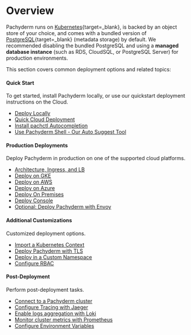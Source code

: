 # Overview

Pachyderm runs on [Kubernetes](https://kubernetes.io/){target=_blank},
is backed by an object store of your choice, and comes with a bundled version of [PostgreSQL](https://www.postgresql.org/){target=_blank} (metadata storage) by default. 
We recommended disabling the bundled PostgreSQL and using a **managed database instance** (such as RDS, CloudSQL, or PostgreSQL Server) for production environments.

This section covers common
deployment options and related topics:

<div class="row">
  <div class="column-2">
    <div class="card-square mdl-card mdl-shadow--2dp">
      <div class="mdl-card__title mdl-card--expand">
        <h4 class="mdl-card__title-text">Quick Start &nbsp;&nbsp;&nbsp;<i class="fa fa-rocket"></i></h4>
      </div>
      <div class="mdl-card__supporting-text">
        To get started, install Pachyderm locally, or use our quickstart deployment instructions on the Cloud.
      </div>
      <div class="mdl-card__actions mdl-card--border">
        <ul>
          <li><a href="../../getting-started/local-installation/" class="md-typeset md-link">
          Deploy Locally
          </a>
          </li>
          <li><a href="./quickstart/" class="md-typeset md-link">
          Quick Cloud Deployment
          </a>
          </li>
          <li><a href="../../getting-started/install-pachctl-completion/" class="md-typeset md-link">
          Install pachctl Autocompletion
          </a>
          </li>
          <li><a href="../manage/pachctl-shell/" class="md-typeset md-link">
          Use Pachyderm Shell - Our Auto Suggest Tool
          </a>
          </li>         
        </ul>
      </div>
    </div>
  </div>
  <div class="column-2">
    <div class="card-square mdl-card mdl-shadow--2dp">
      <div class="mdl-card__title mdl-card--expand">
        <h4 class="mdl-card__title-text">Production Deployments  &nbsp;&nbsp;&nbsp;<i class="fa fa-cogs"></i></h4>
      </div>
      <div class="mdl-card__supporting-text">
        Deploy Pachyderm in production on
        one of the supported cloud platforms.
      </div>
      <div class="mdl-card__actions mdl-card--border">
        <ul>
          <li><a href="./ingress/" class="md-typeset md-link">
          Architecture, Ingress, and LB
          </a>
          </li>
          <li><a href="google-cloud-platform/" class="md-typeset md-link">
          Deploy on GKE
          </a>
          </li>
          <li><a href="aws-deploy-pachyderm/" class="md-typeset md-link">
          Deploy on AWS
          </a>
          </li>
          <li><a href="azure/" class="md-typeset md-link">
          Deploy on Azure
          </a>
          </li>
          <li><a href="on-premises/" class="md-typeset md-link">
          Deploy On Premises
          </a>
          </li>
          <li><a href="console/" class="md-typeset md-link">
          Deploy Console
          </a>
          </li>
          <li><a href="envoy/" class="md-typeset md-link">
          Optional: Deploy Pachyderm with Envoy
          </a>
          </li>
        </ul>
       </div>
     </div>
  </div>
</div>

<div class="row"><div class="column-2"></div><div class="column-2"></div></div>
<div class="row"><div class="column-2"></div><div class="column-2"></div></div>
<div class="row"><div class="column-2"></div><div class="column-2"></div></div>

<div class="row">
  <div class="column-2">
    <div class="card-square mdl-card mdl-shadow--2dp">
      <div class="mdl-card__title mdl-card--expand">
        <h4 class="mdl-card__title-text">Additional Customizations &nbsp;&nbsp;&nbsp;<i class="fa fa-book"></i></h4>
      </div>
      <div class="mdl-card__supporting-text">
        Customized deployment options.
      </div>
      <div class="mdl-card__actions mdl-card--border">
        <ul>
           <li><a href="import-kubernetes-context/" class="md-typeset md-link">
           Import a Kubernetes Context
           </a>
           </li>
           <li><a href="deploy-w-tls/" class="md-typeset md-link">
           Deploy Pachyderm with TLS
           </a>
           </li>
           <li><a href="namespaces/" class="md-typeset md-link">
           Deploy in a Custom Namespace
           </a>
           </li>
           <li><a href="rbac/" class="md-typeset md-link">
           Configure RBAC
           </a>
           </li>
        </ul>
      </div>
    </div>
  </div>
<div class="row">
  <div class="column-2">
    <div class="card-square mdl-card mdl-shadow--2dp">
      <div class="mdl-card__title mdl-card--expand">
        <h4 class="mdl-card__title-text">Post-Deployment &nbsp;&nbsp;&nbsp;<i class="fa fa-flask"></i></h4>
      </div>
      <div class="mdl-card__supporting-text">
        Perform post-deployment tasks.
      </div>
      <div class="mdl-card__actions mdl-card--border">
        <ul>
           <li><a href="connect-to-cluster/" class="md-typeset md-link">
           Connect to a Pachyderm cluster
           </a>
           </li>
           <li><a href="tracing/" class="md-typeset md-link">
           Configure Tracing with Jaeger 
           </a>
           </li>
           <li><a href="loki/" class="md-typeset md-link">
           Enable logs aggregation with Loki
           </a>
           </li>
           <li><a href="prometheus/" class="md-typeset md-link">
           Monitor cluster metrics with Prometheus
           </a>
           </li>
           <li><a href="environment-variables/" class="md-typeset md-link">
           Configure Environment Variables
           </a>
           </li>
        </ul>
      </div>
    </div>
  </div>
</div>
